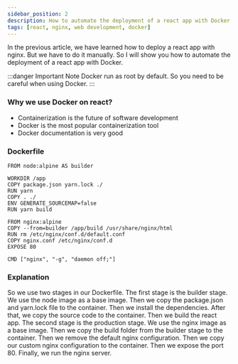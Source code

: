 ```yaml
---
sidebar_position: 2
description: How to automate the deployment of a react app with Docker
tags: [react, nginx, web development, docker]
---
```


In the previous article, we have learned how to deploy a react app with nginx.
But we have to do it manually. So I will show you how to automate the deployment
of a react app with Docker.

:::danger Important Note
Docker run as root by default. So you need to be careful when using Docker.
:::

### Why we use Docker on react?

-   Containerization is the future of software development
-   Docker is the most popular containerization tool
-   Docker documentation is very good

### Dockerfile

```
FROM node:alpine AS builder

WORKDIR /app
COPY package.json yarn.lock ./
RUN yarn
COPY . ./
ENV GENERATE_SOURCEMAP=false
RUN yarn build

FROM nginx:alpine
COPY --from=builder /app/build /usr/share/nginx/html
RUN rm /etc/nginx/conf.d/default.conf
COPY nginx.conf /etc/nginx/conf.d
EXPOSE 80

CMD ["nginx", "-g", "daemon off;"]
```

### Explanation
So we use two stages in our Dockerfile. The first stage is the builder stage.
We use the node image as a base image. Then we copy the package.json and yarn.lock
file to the container. Then we install the dependencies. After that, we copy the
source code to the container. Then we build the react app. The second stage is
the production stage. We use the nginx image as a base image. Then we copy the
build folder from the builder stage to the container. Then we remove the default
nginx configuration. Then we copy our custom nginx configuration to the container.
Then we expose the port 80. Finally, we run the nginx server.
